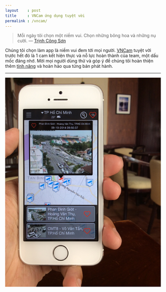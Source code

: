 ```yaml
---
layout    : post
title     : VNCam ứng dụng tuyệt vời
permalink : /vncam/
---
```


> Mỗi ngày tôi chọn một niềm vui. Chọn những bông hoa và những nụ cười.
— [Trịnh Công Sơn][TCS]

Chúng tôi chọn làm app là niềm vui đem tới mọi người. [VNCam][app] tuyệt vời trước hết đó là 1 cam kết hiện thực và nỗ lực hoàn thành của team, một dấu mốc đáng nhớ.
Mời mọi người dùng thử và góp ý để chúng tôi hoàn thiện thêm [tính năng][usage] và hoàn hảo qua từng bản phát hành. 

[app]: http://goo.gl/wH3Tz7
[usage]: http://goo.gl/hXZTQb

---

![VNCam first look][screenshot]

[screenshot]: /img/sc-01.JPG
[TCS]: http://en.wikipedia.org/wiki/Trịnh_Công_Sơn
